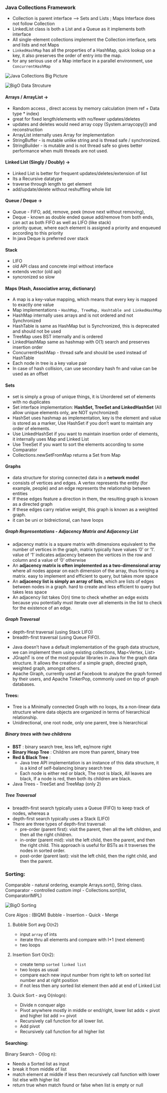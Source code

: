 
### Java Collections Framework
* Collection is parent interface --> Sets and Lists ; Maps Interface does not follow Collection
* LinkedList class is both a List and a Queue as it implements both interface
* All single-element collections implement the Collection interface, sets and lists and not Maps
*  `LinkedHashMap` has all the properties of a HashMap, quick lookup on a key, it also preserves the order of entry into the map.
* for any serious use of a Map interface in a parallel environment, use `ConcurrentHashMap`

![Java Collections Big Picture](static/JavaCollectionCheatSheet.png)

![BigO Data Strcuture](static/bigODS.png)

#### Arrays / ArrayList ->
* Random access , direct access by memory calculation (mem ref + Data type * index)
* great for fixed length/elements with no/fewer updates/deletes
* updates and deletes would need array copy (System.arraycopy()) and reconstruction
* ArrayList internally uses Array for implementation
* StringBuffer - is mutable unlike string and is thread safe / synchronized.
* StringBuilder - is mutable and is not thread safe so gives better performance when multi threads are not used.

    
#### Linked List (Singly / Doubly) ->
* Linked List is better for frequent updates/deletes/extension of list
* Its a Recursive datatype
* traverse through length to get element
* add/update/delete without reshuffling whole list

#### Queue / Deque ->
* Queue - FIFO, add, remove, peek (move next without removing),
* Deque - known as double ended queue add/remove from both ends, can act as both FIFO as well as LIFO (like stack) 
* priority queue, where each element is assigned a priority and enqueued according to this priority
* In java Deque is preferred over stack 

#### Stack
* LIFO
* old API class and concrete impl without interface
* extends vector (old api)
* syncronized so slow

#### Maps (Hash, Associative array, dictionary)
* A map is a key-value mapping, which means that every key is mapped to exactly one value
* Map implementations - `HashMap, TreeMap, Hashtable and LinkedHashMap`
* HashMap internally uses arrays and is not ordered and not Synchronized
* HashTable is same as HashMap but is Synchronized, this is deprecated and should not be used
* TreeMap uses BST internally and is ordered
* LinkedHashMap same as hashmap with O(1) search and preserves insertion order
* ConcurrentHashMap - thread safe and should be used instead of HashTable
* Each node in tree is a key value pair
* In case of hash collision, can use secondary hash fn and value can be used as an offset

#### Sets 
* set is simply a group of unique things, it is Unordered set of elements with no duplicates
* Set interface implementation: **HashSet, TreeSet and LinkedHashSet** (All allow unique elements only, are NOT synchronized)
* HashSet uses hashmap as implementation, key is the element and value is stored as a marker, Use HashSet if you don’t want to maintain any order of elements.
* Use LinkedHashSet if you want to maintain insertion order of elements, it internally uses Map and Linked List 
* Use TreeSet if you want to sort the elements according to some Comparator
* Collections.newSetFromMap returns a Set from Map
 
#### Graphs
* data structure for storing connected data in a **network model**
* consists of vertices and edges. A vertex represents the entity (for example, people) and an edge represents the relationship between entities
* If these edges feature a direction in them, the resulting graph is known as a directed graph
* If  these edges carry relative weight, this graph is known as a weighted graph.
* it can be uni or bidreictional, can have loops 


##### Graph Representations - Adjacency Matrix and Adjacency List
* adjacency matrix is a square matrix with dimensions equivalent to the number of vertices in the graph, matrix typically have values ‘0’ or ‘1’. value of ‘1’ indicates adjacency between the vertices in the row and column and a value of ‘0’ otherwise
* An **adjacency matrix is often implemented as a two-dimensional array** where all nodes appear on each dimension of the array, thus forming a matrix. easy to implement and efficient to query, but takes more space 
* An **adjacency list is simply an array of lists**, which are lists of edges between nodes in a graph. hard to create and less efficient to query but takes less space
* An adjacency list takes O(n) time to check whether an edge exists because you potentially must iterate over all elements in the list to check for the existence of an edge.

##### Graph Traversal 
- depth-first traversal (using Stack LIFO) 
- breadth-first traversal (using Queue FIFO).

* Java doesn’t have a default implementation of the graph data structure, we can implement them using existing collections, Map<Vertex, List<Vertex>>
* JGraphT is one of the most popular libraries in Java for the graph data structure. It allows the creation of a simple graph, directed graph, weighted graph, amongst others.
* Apache Giraph, currently used at Facebook to analyze the graph formed by their users, and Apache TinkerPop, commonly used on top of graph databases.


#### Trees:
* Tree is a Minimally connected Graph with no loops, its a non-linear data structure where data objects are organized in terms of hierarchical relationship.
* Unidirectional, one root node, only one parent, tree is hierarchical 

##### Binary trees with two childrens
* **BST** : binary search tree, less left, eq/more right
* **Binary Heap Tree** : Children are more than parent, binary tree
* **Red & Black Tree** : 
  * Java tree API implementation is an instance of this data structure, it is a kind of self-balancing binary search tree
  * Each node is either red or black, The root is black, All leaves are black, If a node is red, then both its children are black.
* Java Trees - TreeSet and TreeMap (only 2)

##### Tree Traversal
* breadth-first search typically uses a Queue (FIFO) to keep track of nodes, whereas a
* depth-first search typically uses a Stack (LIFO)
* There are three types of depth-first traversal:
    - pre-order (parent first): visit the parent, then all the left children, and then all the right children.
    - in-order (parent mid): visit the left child, then the parent, and then the right child. This approach is useful for BSTs as it traverses the nodes in sorted order.
    - post-order (parent last): visit the left child, then the right child, and then the parent.

### Sorting:
Comparable - natural ordering, example Arrays.sort(), String class.
Comparator - controlled custom impl - Collections.sort(list, ComparatorIMPL)

![BigO Sorting](static/BigOSort.png)

Core Algos : (BIQM) Bubble - Insertion - Quick - Merge

1. Bubble Sort avg O(n2)
    * input `array` of ints
    * iterate thru all elements and compare with I+1 (next element)
    * two loops 

2. Insertion Sort O(n2):
    * create temp `sorted linked list`
    * two loops as usual
    * compare each new input number from right to left on sorted list number and at right position
    * if not less then any sorted list element then add at end of Linked List

3. Quick Sort - avg O(nlogn):
	* Divide n conquer algo
	* Pivot anywhere mostly in middle or end/right, lower list adds < pivot  and higher list add >= pivot
	* Recursively call function for all lower list.
	* Add pivot 
	* Recursively call function for all higher list

#### Searching:

Binary Search - O(log n):
   * Needs a Sorted list as input
   * break it from middle of list
   * match element at middle if less then recursively call function with lower list else with higher list
   * return true when match found or false when list is empty or null

